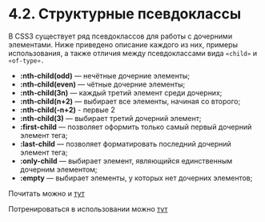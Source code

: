# 4.2. Структурные псевдоклассы

В CSS3 существует ряд псевдоклассов для работы с дочерними элементами. Ниже приведено описание каждого из них, примеры использования, а также отличия между псевдоклассами вида `«child»` и `«of-type».`

* **:nth-child\(odd\)** — нечётные дочерние элементы;
* **:nth-child\(even\)** — чётные дочерние элементы;
* **:nth-child\(3n\)** — каждый третий элемент среди дочерних;
* **:nth-child\(n+2\)** — выбирает все элементы, начиная со второго;
* **:nth-child\(-n+2\)** - первые 2
* **:nth-child\(3\)** — выбирает третий дочерний элемент;
* **:first-child** — позволяет оформить только самый первый дочерний элемент тега;
* **:last-child** — позволяет форматировать последний дочерний элемент тега;
* **:only-child** — выбирает элемент, являющийся единственным дочерним элементом;
* **:empty** — выбирает элементы, у которых нет дочерних элементов;

Почитать можно и [тут](https://code.tutsplus.com/ru/tutorials/the-30-css-selectors-you-must-memorize--net-16048)

Потренироваться в использовании можно [тут](https://css-tricks.com/examples/nth-child-tester/)

